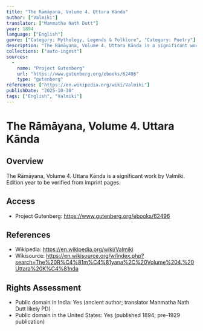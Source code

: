 ```yaml
---
title: "The Rāmāyana, Volume 4. Uttara Kānda"
author: ["Valmiki"]
translator: ["Manmatha Nath Dutt"]
year: 1894
language: ["English"]
genre: ["Category: Mythology, Legends & Folklore", "Category: Poetry"]
description: "The Rāmāyana, Volume 4. Uttara Kānda is a significant work by Valmiki. Edition year to be verified from imprint pages."
collections: ["auto-ingest"]
sources:
  - 
    name: "Project Gutenberg"
    url: "https://www.gutenberg.org/ebooks/62496"
    type: "gutenberg"
references: ["https://en.wikipedia.org/wiki/Valmiki"]
publishDate: "2025-10-30"
tags: ["English", "Valmiki"]
---
```


# The Rāmāyana, Volume 4. Uttara Kānda

## Overview

The Rāmāyana, Volume 4. Uttara Kānda is a significant work by Valmiki. Edition year to be verified from imprint pages.

## Access

- Project Gutenberg: https://www.gutenberg.org/ebooks/62496

## References

- Wikipedia: https://en.wikipedia.org/wiki/Valmiki
- Wikisource: https://en.wikisource.org/w/index.php?search=The%20R%C4%81m%C4%81yana%2C%20Volume%204.%20Uttara%20K%C4%81nda

## Rights Assessment

- Public domain in India: Yes (ancient author; translator Manmatha Nath Dutt likely PD)
- Public domain in the United States: Yes (published 1894; pre-1929 publication)

